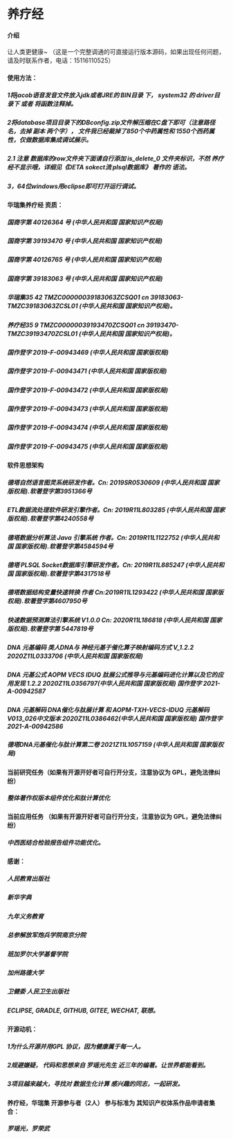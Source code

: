 # 养疗经

#### 介绍
让人类更健康~ （这是一个完整调通的可直接运行版本源码，如果出现任何问题，请及时联系作者，电话：15116110525）

#### 使用方法：
##### 1将jacob语音发音文件放入jdk或者JRE的 BIN目录 下， system32 的 driver目录下 或者 将函数注释掉。
##### 2将database项目目录下的DBconfig.zip文件解压缩在C盘下即可（注意路径名，去掉 副本 两个字）， 文件我已经裁掉了850个中药属性和 1550个西药属性，仅做数据库集成调试展示。
##### 2.1 注意 数据库的row文件夹下面请自行添加 is_delete_0 文件夹标识，不然 养疗经不显示哦，详细见《DETA sokect流 plsql数据库》 著作的 语法。
##### 3，64位windows用eclipse即可打开运行调试。

#### 华瑞集养疗经 资质：
##### 国商字第 40126364 号 (中华人民共和国 国家知识产权局)
##### 国商字第 39193470 号 (中华人民共和国 国家知识产权局)
##### 国商字第 40126765 号 (中华人民共和国 国家知识产权局)
##### 国商字第 39183063 号 (中华人民共和国 国家知识产权局)
##### 华瑞集35 42 TMZC00000039183063ZCSQ01 cn 39183063-TMZC39183063ZCSL01 (中华人民共和国 国家知识产权局)。
##### 养疗经35 9 TMZC00000039193470ZCSQ01 cn 39193470-TMZC39193470ZCSL01 (中华人民共和国 国家知识产权局)。
##### 国作登字 2019-F-00943469 (中华人民共和国 国家版权局)
##### 国作登字 2019-F-00943471 (中华人民共和国 国家版权局)
##### 国作登字 2019-F-00943472 (中华人民共和国 国家版权局)
##### 国作登字 2019-F-00943473 (中华人民共和国 国家版权局)
##### 国作登字 2019-F-00943474 (中华人民共和国 国家版权局)
##### 国作登字 2019-F-00943475 (中华人民共和国 国家版权局)

#### 软件思想架构

##### 德塔自然语言图灵系统研发作者。Cn: 2019SR0530609 (中华人民共和国 国家版权局).软著登字第3951366号
##### ETL数据流处理软件研发引擎作者。Cn: 2019R11L803285 (中华人民共和国 国家版权局).软著登字第4240558号
##### 德塔数据分析算法 Java 引擎系统 作者。Cn: 2019R11L1122752 (中华人民共和国 国家版权局).软著登字第4584594号
##### 德塔 PLSQL Socket数据库引擎研发作者。Cn: 2019R11L885247 (中华人民共和国 国家版权局).软著登字第4317518号
##### 德塔数据结构变量快速转换 作者 Cn:2019R11L1293422 (中华人民共和国 国家版权局).软著登字第4607950号 
##### 快速数据预测算法引擎系统 V1.0.0 Cn: 2020R11L186818 (中华人民共和国 国家版权局).软著登字第 5447819号
##### DNA 元基编码 类人DNA与 神经元基于催化算子映射编码方式 V_1.2.2 2020Z11L0333706 (中华人民共和国 国家版权局)
##### DNA 元基公式 AOPM VECS IDUQ 肽展公式推导与元基编码进化计算以及它的应用发现 1.2.2 2020Z11L0356797(中华人民共和国 国家版权局) 国作登字 2021-A-00942587 
##### DNA 元基解码 DNA催化与肽展计算 和 AOPM-TXH-VECS-IDUQ 元基解码 V013_026中文版本 2020Z11L0386462(中华人民共和国 国家版权局) 国作登字 2021-A-00942586  
##### 德塔DNA元基催化与肽计算第二卷 2021Z11L1057159 (中华人民共和国 国家版权局)


#### 当前研究任务（如果有开源开好者可自行开分支，注意协议为 GPL，避免法律纠纷）
##### 整体著作权版本组件优化和肽计算优化

#### 当前应用任务 （如果有开源开好者可自行开分支，注意协议为 GPL，避免法律纠纷）
##### 中西医结合检验报告组件功能优化。


#### 感谢：
##### 人民教育出版社
##### 新华字典
##### 九年义务教育
##### 总参解放军炮兵学院南京分院
##### 班加罗尔大学基督学院
##### 加州路德大学
##### 卫健委 人民卫生出版社
##### ECLIPSE, GRADLE, GITHUB, GITEE, WECHAT, 联想。

#### 开源动机：
##### 1为什么开源并用GPL 协议，因为健康属于每一人。
##### 2规避嫌疑， 代码和思想来自 罗瑶光先生 近三年的编著。让世界都能看到。
##### 3项目越来越大，寻找对 数据生化计算 感兴趣的同志，一起研发。

#### 养疗经，华瑞集 开源参与者（2人） 参与标准为 其知识产权体系作品申请者集合：
##### 罗瑶光，罗荣武



